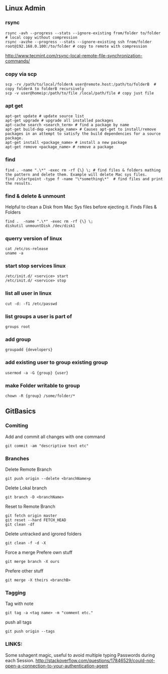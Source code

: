 ## Linux Admin

### rsync
```Shell
rsync -avh --progress --stats --ignore-existing from/folder to/folder   # local copy without compression
rsync -avzhe --progress --stats --ignore-existing ssh from/folder root@192.168.0.100:/to/folder # copy to remote with compression
```
http://www.tecmint.com/rsync-local-remote-file-synchronization-commands/  

### copy via scp  
```Shell
scp -rv /path/to/local/folderA user@remote.host:/path/to/folderB  # copy folderA to folderB recursively
scp -v user@homeip:/path/to/file /local/path/file # copy just file  
```

### apt get
```Shell
apt-get update # update source list  
apt-get upgrade # upgrade all installed packages  
apt-cache search <search_term> # find a package by name
apt-get build-dep <package_name> # Causes apt-get to install/remove packages in an attempt to satisfy the build dependencies for a source package.  
apt-get install <package_name> # install a new package  
apt-get remove <package_name> # remove a package
```

### find
```Shell
find . -name ".\*" -exec rm -rf {\} \; # find files & folders mathing the pattern and delete them. Example will delete Mac sys files.  
find /startpoint -type f -name "\*something\*"  # find files and print the results.
```

### find & delete & unmount
Helpful to clean a Disk from Mac Sys files before ejecting it. Finds Files & Folders  
```Shell
find .  -name ".\*" -exec rm -rf {\} \;  
diskutil unmountDisk /dev/disk1  
```
### querry version of linux  
```Shell
cat /etc/os-release  
uname -a
```

### start stop services linux
```Shell
/etc/init.d/ <service> start
/etc/init.d/ <service> stop
```

### list all user in linux
```Shell
cut -d: -f1 /etc/passwd
```

### list groups a user is part of
```Shell
groups root
```

### add group  
```Shell
groupadd {developers}
```

### add existing user to group existing group
```Shell
usermod -a -G {group} {user}
```
### make Folder writable to group
```Shell
chown -R {group} /some/folder/*
```


## GitBasics

### Comiting
Add and commit all changes with one command

```Shell
git commit -am "descriptive text etc"
```
### Branches
Delete Remote Branch
```Shell
git push origin --delete <branchName>p
```

Delete Lokal branch
```Shell
git branch -D <branchName>
```

Reset to Remote Branch
```Shell
git fetch origin master
git reset --hard FETCH_HEAD
git clean -df
```
Delete untracked and igrored folders
```Shell
git clean -f -d -X
```

Force a merge
Prefere own stuff
```Shell
git merge branch -X ours
```
Prefere other stuff
```Shell
git merge -X theirs <branchB>
```
### Tagging
Tag with note
```Shell
git tag -a <tag name> -m "comment etc."
```

push all tags
```Shell
git push origin --tags
```

### LINKS:
Some sshagent magic, useful to avoid multiple typing Passwords during each Session. http://stackoverflow.com/questions/17846529/could-not-open-a-connection-to-your-authentication-agent
